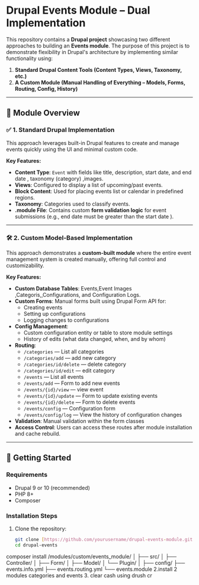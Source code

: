 # Drupal Events Module – Dual Implementation

This repository contains a **Drupal project** showcasing two different approaches to building an **Events module**. The purpose of this project is to demonstrate flexibility in Drupal's architecture by implementing similar functionality using:

1. **Standard Drupal Content Tools (Content Types, Views, Taxonomy, etc.)**
2. **A Custom Module (Manual Handling of Everything – Models, Forms, Routing, Config, History)**

---

## 🧩 Module Overview

### ✅ 1. Standard Drupal Implementation

This approach leverages built-in Drupal features to create and manage events quickly using the UI and minimal custom code.

**Key Features:**
- **Content Type**: `Event` with fields like title, description, start date, and end date , taxonomy (category) ,images.
- **Views**: Configured to display a list of upcoming/past events.
- **Block Content**: Used for placing events list or calendar in predefined regions.
- **Taxonomy**: Categories used to classify events.
- **.module File**: Contains custom **form validation logic** for event submissions (e.g., end date must be greater than the start date ).

---

### 🛠 2. Custom Model-Based Implementation

This approach demonstrates a **custom-built module** where the entire event management system is created manually, offering full control and customizability.

**Key Features:**
- **Custom Database Tables**: Events,Event Images  ,Categoris,,Configurations, and Configuration Logs.
- **Custom Forms**: Manual forms built using Drupal Form API for:
  - Creating events
  - Setting up configurations
  - Logging changes to configurations
- **Config Management**:
  - Custom configuration entity or table to store module settings
  - History of edits (what data changed, when, and by whom)
- **Routing**:
  - `/categories` — List all categories
  - `/categories/add` — add new category
  - `/categories/id/delete` — delete category
  - `/categories/id/edit` — edit category
  - `/events` — List all events
  - `/events/add` — Form to add new events
  - `/events/{id}/view` — view  event
  - `/events/{id}/update` — Form to update existing events
  - `/events/{id}/delete` — Form to delete events
  - `/events/config` — Configuration form
  - `/events/config/log` — View the history of configuration changes
- **Validation**: Manual validation within the form classes
- **Access Control**: Users can access these routes after module installation and cache rebuild.

---

## 🚀 Getting Started

### Requirements
- Drupal 9 or 10 (recommended)
- PHP 8+
- Composer

### Installation Steps

1. Clone the repository:

   ```bash
   git clone [https://github.com/yourusername/drupal-events-module.git](https://github.com/samuelshany/Drupal-events.git)
   cd drupal-events
composer install
/modules/custom/events_module/
│
├── src/
│   ├── Controller/
│   ├── Form/
│   ├── Model/
│   └── Plugin/
│
├── config/
├── events.info.yml
├── events.routing.yml
└── events.module
2.install 2 modules categories and events 
3. clear cash using  drush cr

